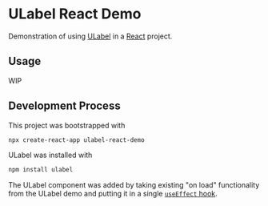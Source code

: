 # ULabel React Demo
Demonstration of using 
[ULabel](https://github.com/SenteraLLC/ulabel)
in a 
[React](https://react.dev/)
project.


## Usage
WIP



## Development Process
This project was bootstrapped with
```bash
npx create-react-app ulabel-react-demo
```
ULabel was installed with
```bash
npm install ulabel
```

The ULabel component was added by taking existing "on load"
functionality from the ULabel demo and putting it in a single
[`useEffect` hook](https://react.dev/reference/react/useEffect).


